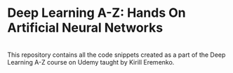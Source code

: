 # Deep Learning A-Z: Hands On Artificial Neural Networks
<br>
This repository contains all the code snippets created as a part of the Deep Learning A-Z course on Udemy taught by Kirill Eremenko.
